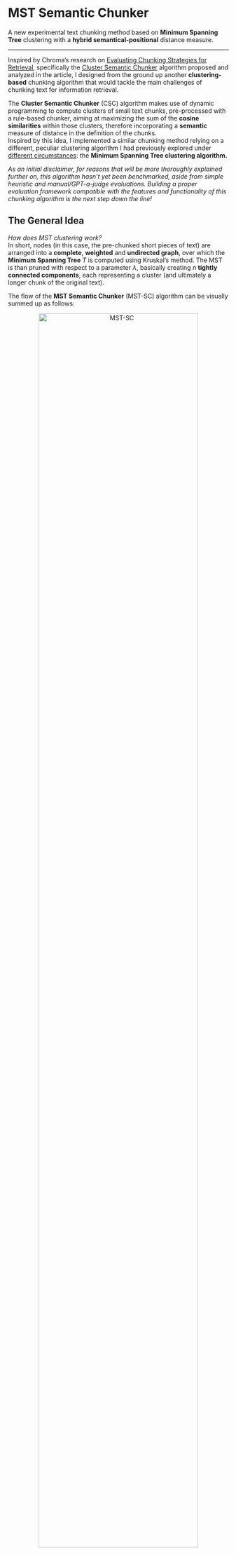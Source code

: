 # MST Semantic Chunker

A new experimental text chunking method based on **Minimum Spanning Tree** clustering with a **hybrid semantical-positional** distance measure.

---
Inspired by Chroma’s research on [Evaluating Chunking Strategies for Retrieval](https://research.trychroma.com/evaluating-chunking), specifically the [Cluster Semantic Chunker](https://github.com/brandonstarxel/chunking_evaluation/blob/main/chunking_evaluation/chunking/cluster_semantic_chunker.py) algorithm proposed and analyzed in the article, I designed from the ground up another **clustering-based** chunking algorithm that would tackle the main challenges of chunking text for information retrieval.  

The **Cluster Semantic Chunker** (CSC) algorithm makes use of dynamic programming to compute clusters of small text chunks, pre-processed with a rule-based chunker, aiming at maximizing the sum of the **cosine similarities** within those clusters, therefore incorporating a **semantic** measure of distance in the definition of the chunks.  
Inspired by this idea, I implemented a similar chunking method relying on a different, peculiar clustering algorithm I had previously explored under [different circumstances](https://github.com/Haruno19/scikit-cautious): the **Minimum Spanning Tree clustering algorithm.** 

*As an initial disclaimer, for reasons that will be more thoroughly explained further on, this algorithm hasn’t yet been benchmarked, aside from simple heuristic and manual/GPT-a-judge evaluations. Building a proper evaluation framework compatible with the features and functionality of this chunking algorithm is the next step down the line!*  

## The General Idea
*How does MST clustering work?*   
In short, nodes (in this case, the pre-chunked short pieces of text) are arranged into a **complete**, **weighted** and **undirected graph**, over which the **Minimum Spanning Tree** $T$ is computed using Kruskal’s method. The MST is than pruned with respect to a parameter $\lambda$, basically creating $n$ **tightly connected components**, each representing a cluster (and ultimately a longer chunk of the original text).  
  
The flow of the **MST Semantic Chunker** (MST-SC) algorithm can be visually summed up as follows:  
<p align="center">
<img width="85%" alt="MST-SC" src="https://github.com/user-attachments/assets/cfff0f3c-a38a-4dec-b145-5be217cb1e4b" />
</p>
The main innovation the MST-SC algorithm aims to introduce however, is its unique **distance measure** used to calculate the weights of the graph’s edges.   
  
The distance measure is the “core” of any clustering algorithm, arguably even more fundamental than the structure of the algorithm itself.   
Measuring distance between chunks of text is notoriously difficult, as there’s no *quick and easy* definition that’s universally accepted or qualifiable as true. Especially in the context of **RAG** systems, when splitting text into smaller chunks, it’s beneficial to consider not only the surface-level syntax and textual delimiters, but also integrating a semantic measure to ensure semantically close paragraphs aren’t split apart, boosting the context retrieval’s performance and effectiveness.   
  
Integrating two such metrics into a single cohesive and consistent measure can be tricky, and Chroma’s CSC algorithm achieves pretty good results with its approach.
In the pursuit of achieving similar capabilities, MST-SC implements an **experimental and tunable distance measure** that incorporates **semantic distance** as well as **positional bias** into one single distance function.  

### Version 2 (Claude ver.)
Leveraging the help of Anthropic's **Claude**, the first major version upgrade of this algorithm came about, featuring much better adaptability over a much wider variety of documents, introducing an automatic tuning process to dynamycally adjust the way the distance measure is calculated based on the input's intrisic characteristics.
  
*(Refer to the corresponding paragraph in the “**In Details…**” section for a more specific and in depth overview of how this measure is defined and computed)*  

## Installation & Usage
To install and test MST-SC’s chunking performance on your own documents, simply `clone` this repository, install its dependencies, and run the `main.py` script (making sure it’s pointing to the correct input file).   
  
The dependencies of MST-SC are listed in the `requirements.txt` file:  
```
sentence_transformers
transformers
scipy
```
It’s also necessary to download the `jina_text_segmenter.py` open source script by [Martijn Schouten](https://gist.github.com/MeMartijn/8d66a181f32304de9c07c2529649c35b#file-jina_text_segmenter-py-L70) and place it in the root folder of the repo (or alternatively, build your own rule-based pre-chunker).   
  
Out of the box, the embedding model used by MST-SC is [Qwen/Qwen3-Embedding-0.6B](https://huggingface.co/Qwen/Qwen3-Embedding-0.6B), but it can be changed to your preferred model by changing the `EmbeddingFunction` class in `embedding_function.py` accordingly.  
  
Included in this repo, there’s also a demo markdown input file and its corresponding chunked output. The original document is a collection of (likely poorly-written) notes I recovered from my old high-school folder, parsed into `.md` from a `.docx` file with *Microsoft*’s [markitdown](https://github.com/microsoft/markitdown), which I found surprisingly handy and fitting for this use case.   
Other documents I tested the MST-SC algorithm with (and used as an empirical basis to manually adjust the tunable parameters) include other old notes of mine on different subjects, written in Italian like the demo sample, as well as a handful of *ad-hoc* files written in English by *ChatGPT-4o*.  
  
## In Details…  
  
### Rule-Based Pre-Chunking
As stated above, the rule-based pre-chunking operation is handled entirely by the [Jina AI Text Segmenter](https://gist.github.com/MeMartijn/8d66a181f32304de9c07c2529649c35b) by Martijn Schouten.   
  
MST-SC works best which **highly separated short chunks** as its input, therefore the main objective of this step is to split the input text into **many short chunks** to then feed the clustering algorithm. I found Martijn Schouten’s segmenter to empirically perform the best, but if you want to test the chunking algorithm with another pre-chunker (or you own, custom-built one), I suggest you evaluate its output first and compare it with *Jina Segmenter*’s, to ensure the degree of separation it achieves is comparable.  

### MST Clustering
The process clustering the pre-chunked input text into larger, semantically and locally tight final chunks through MST ordering and pruning, relies pretty much entirely on standard procedures.   
  
To avoid repeating multiple times throughout the algorithm costly operations like chunk embedding, MST-SC relies on a few internal structures, over which it performs its computations.  
- `self.chunks` is of type `list[str]`, and contains the pre-processed input chunks.  
- `self.embeds` is a list of the same length of `self.chunks`, and stores for each chunk its embedding at the corresponding index.  
- `self.token_lengths` analogously store the token length of each chunk at its corresponding index.   
- `indices` is a “symbolic” list, used mainly for clarity of notation, over which the MST and the related operations are computed. As the name suggests, each of its elements is a simple `int` index, that represents the corresponding chunk in `self.chunks` or `self.embeds`, or `self.token_lengths`.  
  
Upon computing the distance matrix, which in itself describes the entire graph, the standard **Kruskal’s Minimum Spanning Tree** method is computer over the graph, with custom `union` and `find` functions (whereas the `union_cut` function is specially implemented to derive the connected components at the end).   
  
Of the resulting tree, only the edges whose weight is **smaller or equal** than the `self.lmbd` $\lambda$ parameter are joined when creating the connected components that will later be treated as the output chunks. The intuition is that cutting the edges that connect nodes *(input chunks)* whose distance is **higher** than the *lambda* threshold, will result in multiple **connected components** where the average **intra-node distance** is arbitrarily low, meaning the components are **tightly** connected, or *“fit well together”* (in respect to the distance metric).  

### Distance Matrix Optimization
On a more practical note, the major drawback of this chunking (and clustering) algorithm lies in the computation of the **pairwise distance matrix**, the matrix which contains the distances from each node to the others, basically defining the input weighted graph.   
```python
edges = []
for i in range(len(indices)):
	for j in range(len(indices)):
		u, v = indices[i], indices[j]
		d = self.distance(u, v)
		edges.append((d, u, v))
``` 
   
A very intuitive and straightforward initial optimization for this process is to avoid calculating redundant and useless distances. By nature, the distance matrix over an **undirected**, **weighted** and **complete graph** (like this one) is **symmetric**, and null (i.e. equal to $0$) over the **main diagonal**.   
  
By computing only the **upper triangle** of the matrix (as opposed to the lower triangle, which would break the sequentiality of the input chunks, a fundamental property in the computation of the distance measure as we’ll see in the sections below), while still achieving an asymptotic complexity of $O(n^2)$, we’re able to cut down the operations count to $\frac{n(n-1)}{2}$, effectively reducing it by half.   
```python
edges = []
for i in range(len(indices)):
	for j in range(i + 1, len(indices)):
		u, v = indices[i], indices[j]
		d = self.distance(u, v)
		edges.append((d, u, v))
```
  
Another non-trivial optimization we can implement is actually dictated by the semantics of the distance function. Further details on this concept will be discussed later on, but in a nutshell, nodes *(chunks)* that are positionally too far apart from each other (say, the *3rd* and the *26th* paragraphs of the input document), will ultimately **not** going to be clustered together, in order to (loosely) adhere to a locality and sequentiality principle.   

What this means effectively, is that the exact value of their distance is inconsequential to core steps of the algorithm (as it’ll turn out to be **significantly higher** than the *lambda* threshold anyways). Therefore, skipping the distance calculation of the values that are arbitrarily too far apart, significantly lowers the operations count.   
  
#### Adaptive Distance Threshold
Version 2 introduces an **adaptive distance threshold** that scales with document characteristics. Instead of a fixed threshold, the algorithm now calculates:
```python
base_threshold = 5
scaling_factor = 0.03
distance_threshold = max(base_threshold, int(len(self.chunks) * scaling_factor))
```

This means that for **longer documents** with more chunks, the algorithm will consider a wider range of chunk pairs for potential clustering, while shorter documents maintain tighter positional constraints. This adaptive approach helps balance **computational efficiency** with **clustering quality** across documents of varying lengths.

### Document Characteristics Analysis
Version 2 introduces a **pre-computation step** that analyzes the document's intrinsic characteristics to adapt the distance function parameters accordingly. This analysis computes two key metrics, the **semantic density** and the **structural fragmentation** of the document.

#### Semantic Density
The **semantic density** measures how semantically coherent and consistenr the document is overall:
```python
self.semantic_density = 1 - np.mean(similarities_for_density)
```
A **higher semantic density** indicates that chunks within the document are generally more semantically similar to each other, suggesting a focused, coherent document. A **lower semantic density** indicates more diverse content with chunks covering disparate topics.

#### Structural Fragmentation
The **fragmentation** metric measures how broken up the document structure is:
```python
short_chunks = sum(1 for length in self.token_lengths if length < np.mean(self.token_lengths)*1.55)
self.fragmentation = short_chunks / len(self.chunks)
```
**Higher fragmentation** indicates many short chunks (headers, bullet points, brief paragraphs), while **lower fragmentation** suggests more uniform, substantial chunks.

### Chunk-Merging Problem
Another core (albeit purely “syntactical”) step of the MST-SC algorithm is the transformation of clusters *(connected components)* into the output chunks.  
  
Depending on the specifics of the pre-chunker, input chunks might be **shorter** or **longer**. Anyhow, while the final objective is to find an ultimately consistent balance inherent to the algorithm’s tunable parameters, if not artificially enforced, there’s no **direct control** over the length of the single final output chunk.   
  
Ideally, once the MST clustering computes the connected components, each consisting of a set of **unique** and tight **input** chunks, merging those chunks into a bigger piece of text without any ulterior overhead or logic, would be enough to effectively create the final output chunks. However, to ensure the final chunks don’t “*explode*” in length, a `max_tokens` **tunable** parameter (by default set to `400`) is available as a parameter passed to the `_merge_chunks_from_components()` function.  
This ensures the chunks resulting of MST-SC don’t go over `400` tokens in length. In case combining the input chunks in a connected component exceeds this limit, the the chunk is simply **truncated** and split in two separate output chunks (similarly to the behavior of Chroma’s CSC algorithm under comparable circumstances).   
  
Given this limitation, it’s even more important to use a **quality pre-chunker** that would split the input text in **many**, **short** chunks.   
  
### Experimental Distance Measure  
As mentioned before, the **distance measure** is ultimately the core innovation of this algorithm. As of Version 2, the stability and adaptability of the distance function has increased significantly, producing much better results over a relatively varied set of documents.
  
The **main goal** with this measure is to incorporate a **semantical metric**, like *cosine similarity*, with a more often used **positional/sequential metric**. 
From a very high-level perspective, this means that the objective of this distance measure is to determine how “*distant*” two chunks of text from an input document are, balancing **how similar in content they are** *(semantical distance)* with **how close or far apart they are within the document** *(positional distance)*. 
  
Abstractly speaking, while not rigorously proven yet, this *should* improve the consistency and coherence of the chunks that will eventually be possibly retieved by a RAG system and prompted to an LLM as further context for a user query. 
    
Next, I'd like to dive into the details of how I designed the distance measure to reflect the high-level characteristics described above.   
  
#### The Overall Metric
Given two text chunks `a` and `b`, the distance between them is defined by the **linear combination** of three factors, each weighed by their respective weight:  
  
$$  
\text{distance}(a,b) = \text{semantic-distance}(a,b)\times w_1 + \text{positional-penalty}(a,b)\times w_2 + \text{vicinity-reward}(a,b)\times w_3  
$$
  
Each of this component —**Semantic Distance**, **Positional Penalty**, and **Vicinity Reward**— has a clearly defined conceptual meaning and motivation, that will be analyzed and explained in the following sections.   

#### Semantic Distance  
The base metric of this distance measure is the **cosine** (dis-)**similarity**, a semantic distance metric. In Version 2, this value is **pre-computed** and cached for efficiency:
```python
# Pre-computed and stored in self.cosine_matrix during initialization
semantic_distance = self.cosine_matrix[(a,b)]
```  
  
As for **why** this metric is used as a base for the entire measure, has mainly to do with the main ambition of this chunker: creating **semantically tight** chunks of the original text to help the retrieval process bring up consistently useful contextual information.  
  
#### Positional Penalty
The concept of a **positional penalty** arises from the need to take into account the sequentiality of chunks (mainly paragraphs) within a document, in relation to how humans use to parse them.   
  
While it’s preferable to have paragraphs focused on the **same topics** clustered together in a single chunk, it often happens that the embedding might not represent with high-enough precision the **surroundings** of the main topic being discussed in a paragraph.   
What this means practically, is that paragraphs that may result in semantically similar embeddings, will likely not bring up **relevantly consistent** information if they’re found at **largely distant positions** within the document.   

This **positional penalty** term is therefore designed to make the base semantic distance larger the more the chunks are far apart in terms of position within the document.   
It relies on a scalar and tunable parameter $\gamma$, that pretty much like every other parameter in this code at the moment, has been adjusted empirically, to the value of `0.0275`.  
```python
gamma = 0.0275 #scale factor for positional penalty
```
  
The **sequential distance** of chunks `a` and `b` is calculated with a simple subtraction of their values, which are in fact the **indices** of the input chunks, and conveniently represent their **position** within the document (i.e. `a = 4` means chunk `a` is the 5th chunk in the input document).   
```python
sequential_distance = abs(a - b)
```  
  
Version 2 introduces a **refined positional penalty calculation** that provides more nuanced control over how distance affects clustering:
```python
penalty = gamma * sequential_distance * np.log(1 + sequential_distance/2)
```

This new formulation combines **linear** and **logarithmic** components:
- The **linear term** (`gamma * sequential_distance`) ensures that penalty increases proportionally with distance
- The **logarithmic term** (`np.log(1 + sequential_distance/2)`) provides a **gentle acceleration** that grows more slowly for very distant chunks

**Compared to the original exponential function**, this new approach:
- **Starts more gently**: For nearby chunks (distance 1-3), the penalty is much smaller than the exponential version
- **Grows more predictably**: The logarithmic component prevents the penalty from exploding for moderately distant chunks
- **Maintains separation**: Still effectively prevents very distant chunks from being clustered together
- **Better balance**: Allows the semantic component to have more influence in medium-distance decisions

This results in **more nuanced clustering decisions** where moderately distant but semantically related chunks can still be considered for clustering, while maintaining the principle that very distant chunks should not be grouped together.

#### Vicinity Reward  
The third and last component of this custom distance measure is the more **arbitrary** and **biased** one, but for good reasons.  
  
Originally, the distance function was only composed of the **base semantic metric** and the **positional penalty** previously discussed. It was empirically noticed however, that semantically distant but **sequentially close and short** chunks —like *bullet list items* and even *headers* from their *immediately following paragraph*— where very often split apart in many, very short micro-chunks.   
  
This behavior is highly undesirable, as a potential RAG system making use of this chunking algorithm to store its contextual data, will likely end up retrieving this short chunks —like bullet list items or headers— with very high similarity scores to the user's query, but due to their shortness and inherent lack of relevant information, they will effectively be of very low to null utility in providing the LLM with the further context it needs and expects to retrieve.   
  
Thus, the idea of a **vicinity reward** was introduced, to **artificially encourage** the clustering algorithm to put in the same connected component, regardless of their semantic distance, the two chunks `a` and `b`, when the following specific two cases occur:  
1. Chunks `a` and `b` are arbitrarily **short** in terms of tokens, and arbitrarily **sequentially close** together'; the *bullet list case*.   
2. Chunk `a` is arbitrarily **short** and `b` follows immediately after `a`; the *header—paragraph* case.  
  
Given the **arbitrariness** of these two situations, the computation of the **vicinity reward** relies on many **tunable parameters**, all currently empirically adjusted as follows:  
```python
min_len = 5 # minimum length of a chunk (in tokens)
short_threshold = 80 # how short is a "short" chunk (in tokens)
long_term_window = 2 # how far apart chunks are still considered close
immediate_window = 1 # used for case 2 (the header case)
vicinity_reward = 0.275 # scaling factor of the bullet list bias
heading_reward = 0.85 # scaling factor of the header-paragraph bias
```
  
The **length** of each chunk is retrieved from the `self.token_length` list populated in the initialization fase of the algorithm. A "*safety measure*" to avoid length values potentially being set to $0$ (or an excessively small value) is implemented with the `max` function.  
```python
len_a = max(self.token_lengths[a], min_len) 
len_b = max(self.token_lengths[b], min_len)

reward = 0 # reward by default is 0, if neither of the two cases occur
```  
  
The two cases are then handled **sequentially**, starting with case 1. Both conditions can be `True` at once; in this case, the reward granted to the *header — paragraph* case is even **larger**.   
Analogously to the positional penalty calculation, the **vicinity reward** too is described through a **non-linear function**.   
```python
#case 1
if sequential_distance <= long_term_window:
	if len_a < short_threshold and len_b < short_threshold:
		reward -= vicinity_reward * np.exp(-min(len_a, len_b) 
				  / short_threshold)
#case 2
if sequential_distance == immediate_window:
	if len_a < short_threshold:
		reward -= heading_reward * np.exp(-len_a / short_threshold)
```  
  
It's important to note that, given its *distance shrinking* role, the **vicinity reward**, when applicable, is a **negative** value.  
  
*(Note: it's important for the second case specifically that chunk `a` comes sequentially before chunk `b`, as the goal is to encourage the clustering algorithm to join the header with its immediately **following** paragraph, and not the header with its immediately **preceding** paragraph. In fact, in both of those cases, the `sequential_distance == immediate_window` condition will be `True`. In this sense, it's essential to compute the **upper** triangle of the distance matrix as opposed to the bottom one when performing the optimization step).*  
  
#### Adaptive Weights
Version 2 introduces **dynamic weight calculation** based on the document's characteristics, replacing the fixed weights of Version 1. The weights are now calculated as:

```python
self.semantic_weight = 0.85 + (self.semantic_density * 0.75)
self.locality_weight = 0.20 + np.exp(-0.25 * self.semantic_density - 0.5 * self.fragmentation)
self.vicinity_weight = 0.125 + 0.60 * np.exp((self.fragmentation - 0.8) * 0.85)
```

**Semantic Weight** adaptation:  
- **Higher semantic density** → **Higher semantic weight**: When the document is more semantically coherent, the semantic distance becomes more reliable and influential
- **Lower semantic density** → **Lower semantic weight**: When content is diverse, semantic similarity becomes less trustworthy as a clustering criterion

**Locality Weight** adaptation:  
- **Higher semantic density** → **Lower locality weight**: When chunks are semantically similar, positional constraints can be relaxed
- **Higher fragmentation** → **Lower locality weight**: When the document is fragmented, strict positional penalties would prevent beneficial clustering of related fragments
- **Lower semantic density + Lower fragmentation** → **Higher locality weight**: When content is diverse but well-structured, positional information becomes more important

**Vicinity Weight** adaptation:  
- **Higher fragmentation** → **Higher vicinity weight**: Documents with many short chunks benefit more from vicinity rewards to group headers with content
- **Lower fragmentation** → **Lower vicinity weight**: Documents with uniform chunk sizes need less artificial clustering encouragement

This adaptive weighting system allows the algorithm to **automatically adjust** its behavior based on the document's structure and content characteristics, leading to more appropriate chunking decisions across different document types.

The final calculation uses these dynamic weights:
```python
true_dist = (semantic_distance * self.semantic_weight + 
             penalty * self.locality_weight + 
             reward * self.vicinity_weight)
```

The many hard-coded values in these calculations are the result of extensive testing over a suite of documents with different characteristics; the values were empirically adjusted to produces the best results over all the documents.

#### Lambda - Adaptive Threshold Calculation
Version 2 significantly improves the lambda calculation to be more adaptive to different document types and characteristics.

The lambda parameter, `self.lmbd`, determines the **granularity** of the clustering by setting the threshold for which edges in the minimum spanning tree are retained. A **smaller lambda** results in **finer granularity** (more, smaller chunks), while a **larger lambda** results in **coarser granularity** (fewer, larger chunks).

The new adaptive calculation is:
```python
distances = [d for d, _, _ in edges]
alpha = 1.8 * np.mean(distances) + 0.85
self.lmbd = np.mean(distances) ** alpha * np.exp(-0.15 / np.mean(distances))
```

**Alpha Calculation**:  
The alpha parameter is now **dynamically computed** based on the mean distance of the document:
- **Higher mean distances** → **Higher alpha**: When chunks are generally more distant from each other, a higher alpha creates a more aggressive exponential curve
- **Lower mean distances** → **Lower alpha**: When chunks are generally closer, a gentler exponential curve is used

**Lambda Calculation Components**:  
1. **Base component**: `np.mean(distances) ** alpha` - This creates the primary exponential relationship
2. **Correction factor**: `np.exp(-0.15 / np.mean(distances))` - This exponential correction provides:
   - **Gentle reduction** for documents with higher mean distances
   - **Minimal impact** for documents with lower mean distances

**Behavior across document types**:  
- **Semantically tight documents** (low mean distances): Lambda is calculated more conservatively to avoid over-clustering
- **Semantically diverse documents** (high mean distances): Lambda is calculated more aggressively to ensure meaningful clusters form despite higher distances
- **Fragmented documents**: The correction factor helps balance the competing needs of clustering related fragments while maintaining appropriate granularity
  
## Possible Future Developments
Version 2 features a significantly stronger adaptability across a much wider variety of documents. This addresses one of the main drawbacks from the original version, making MST-SC remarkably more effective for a real-world use case.  
  
The next big step forward would therefore be a proper evaluation of its capabilies, in comparison to other currently widespread chunking strategies. As it was the case for Version 1, current evaluation techiques and suites aren't able to meaningfully evaluate MST-SC due to its intrisic feature of producing chunks that aren't strictly sub-strings of the original documents, but instead re-arranged pieces to form semantically tight chunks.  
Building a strucutred, effective and un-biased evaluation framework will be the next major step in this research. 
